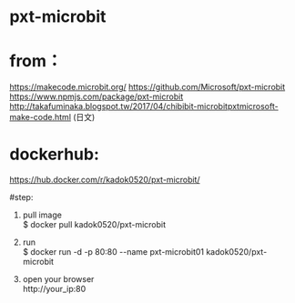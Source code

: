 # pxt-microbit
# from：
https://makecode.microbit.org/
https://github.com/Microsoft/pxt-microbit
https://www.npmjs.com/package/pxt-microbit
http://takafuminaka.blogspot.tw/2017/04/chibibit-microbitpxtmicrosoft-make-code.html (日文)

# dockerhub:
https://hub.docker.com/r/kadok0520/pxt-microbit/


#step:
1. pull image  
$ docker pull kadok0520/pxt-microbit

2. run  
$ docker run -d -p 80:80 --name pxt-microbit01 kadok0520/pxt-microbit

3. open your browser  
http://your_ip:80
